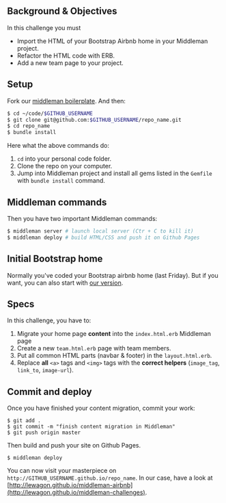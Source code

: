 ## Background & Objectives

In this challenge you must

- Import the HTML of your Bootstrap Airbnb home in your Middleman project.
- Refactor the HTML code with ERB.
- Add a new team page to your project.

## Setup

Fork our [middleman boilerplate](https://github.com/lewagon/frontend-advanced-boilerplate). And then:

```bash
$ cd ~/code/$GITHUB_USERNAME
$ git clone git@github.com:$GITHUB_USERNAME/repo_name.git
$ cd repo_name
$ bundle install
```

Here what the above commands do:

1. `cd` into your personal code folder.
1. Clone the repo on your computer.
1. Jump into Middleman project and install all gems listed in the `Gemfile` with `bundle install` command.

## Middleman commands

Then you have two important Middleman commands:

```bash
$ middleman server # launch local server (Ctr + C to kill it)
$ middleman deploy # build HTML/CSS and push it on Github Pages
```

## Initial Bootstrap home

Normally you've coded your Bootstrap airbnb home (last Friday). But if you want, you can also start with [our version](https://github.com/lewagon/bootstrap-challenges/tree/master/11-Airbnb-search-form).

## Specs

In this challenge, you have to:

1. Migrate your home page **content** into the `index.html.erb` Middleman page
1. Create a new `team.html.erb` page with team members.
1. Put all common HTML parts (navbar & footer) in the `layout.html.erb`.
1. Replace **all** `<a>` tags and `<img>` tags with the **correct helpers** (`image_tag`, `link_to`, `image-url`).


## Commit and deploy

Once you have finished your content migration, commit your work:

```
$ git add .
$ git commit -m "finish content migration in Middleman"
$ git push origin master
```

Then build and push your site on Github Pages.

```
$ middleman deploy
```

You can now visit your masterpiece on `http://GITHUB_USERNAME.github.io/repo_name`. In our case, have a look at [http://lewagon.github.io/middleman-airbnb](http://lewagon.github.io/middleman-challenges).

